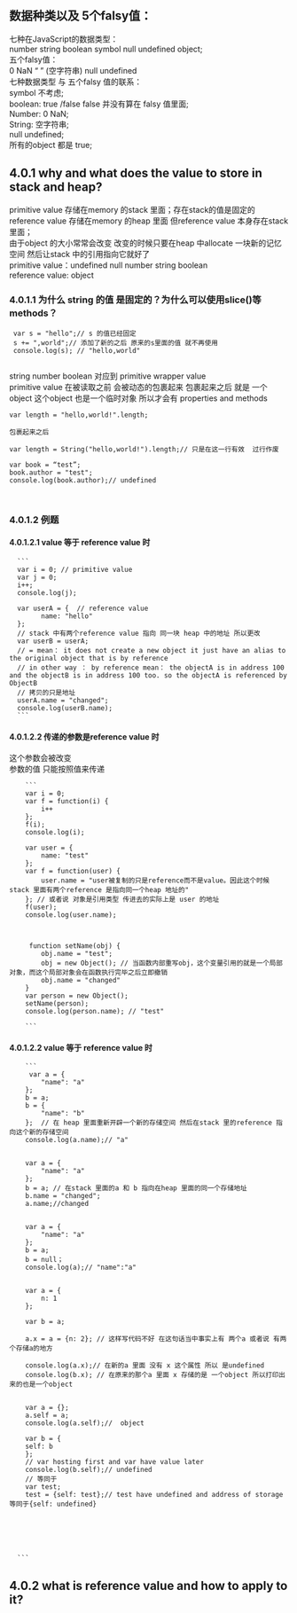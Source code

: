 ## 数据种类以及 5个falsy值：<br> 
七种在JavaScript的数据类型：<br>
number string boolean symbol null undefined object;<br>
五个falsy值：<br>
0  NaN “ ” (空字符串) null undefined<br>
七种数据类型 与 五个falsy 值的联系：<br>
symbol 不考虑;<br>
boolean: true /false false 并没有算在 falsy 值里面;<br>
Number: 0 NaN;<br>
String: 空字符串;<br>
null undefined;<br>
所有的object 都是 true;<br>


## 4.0.1 why and what does the value to store in stack and heap?  <br>
primitive value 存储在memory 的stack 里面；存在stack的值是固定的<br>
reference value 存储在memory 的heap 里面 但reference value 本身存在stack里面；<br>
由于object 的大小常常会改变 改变的时候只要在heap 中allocate 一块新的记忆空间 然后让stack 中的引用指向它就好了<br>
primitive value：undefined null number  string boolean<br>
reference value: object<br>

### 4.0.1.1 为什么 string 的值 是固定的？为什么可以使用slice()等 methods？<br>


```
 var s = "hello";// s 的值已经固定 
 s += ",world";// 添加了新的之后 原来的s里面的值 就不再使用 
 console.log(s); // "hello,world"
      
```

 string number boolean  对应到 primitive wrapper value <br>
 primitive value 在被读取之前 会被动态的包裹起来 包裹起来之后 就是 一个object 这个object 也是一个临时对象  所以才会有 properties  and methods<br>
 
 
```
var length = "hello,world!".length;

包裹起来之后 

var length = String("hello,world!").length;// 只是在这一行有效  过行作废 

var book = “test”;
book.author = "test";
console.log(book.author);// undefined 

    
```


### 4.0.1.2  例题 <br>


#### 4.0.1.2.1  value 等于 reference value 时 <br>

      ```       
      var i = 0; // primitive value 
      var j = 0;
      i++;
      console.log(j);

      var userA = {  // reference value 
            name: "hello"
      };
      // stack 中有两个reference value 指向 同一块 heap 中的地址 所以更改 
      var userB = userA; 
      // = mean： it does not create a new object it just have an alias to the original object that is by reference
      // in other way ： by reference mean： the objectA is in address 100 and the objectB is in address 100 too. so the objectA is referenced by ObjectB 
      // 拷贝的只是地址
      userA.name = "changed";
      console.log(userB.name);
      ``` 

        
        
#### 4.0.1.2.2 传递的参数是reference value 时  <br>
这个参数会被改变<br>
参数的值 只能按照值来传递<br>

        ```         
        var i = 0;
        var f = function(i) {
            i++
        };
        f(i);
        console.log(i);

        var user = {
            name: "test"
        };
        var f = function(user) {
            user.name = "user被复制的只是reference而不是value。因此这个时候stack 里面有两个reference 是指向同一个heap 地址的"
        }; // 或者说 对象是引用类型 传进去的实际上是 user 的地址  
        f(user);
        console.log(user.name);  
        
        
        
         function setName(obj) {
            obj.name = "test";
            obj = new Object(); // 当函数内部重写obj，这个变量引用的就是一个局部对象，而这个局部对象会在函数执行完毕之后立即撤销
            obj.name = "changed"
        }
        var person = new Object();
        setName(person);
        console.log(person.name); // "test"       
        
        ```
        
   #### 4.0.1.2.2  value 等于 reference value 时  <br>   
    
        ```
         var a = {
            "name": "a"
        };
        b = a;
        b = {
            "name": "b"
        };  // 在 heap 里面重新开辟一个新的存储空间 然后在stack 里的reference 指向这个新的存储空间 
        console.log(a.name);// "a"
        
        
        var a = {
            "name": "a"
        };
        b = a; // 在stack 里面的a 和 b 指向在heap 里面的同一个存储地址 
        b.name = "changed"; 
        a.name;//changed 

        
        var a = {
            "name": "a"
        };
        b = a;
        b = null；
        console.log(a);// "name":"a"

        
        var a = {
            n: 1
        };
        
        var b = a; 
        
        a.x = a = {n: 2}; // 这样写代码不好 在这句话当中事实上有 两个a 或者说 有两个存储a的地方 
        
        console.log(a.x);// 在新的a 里面 没有 x 这个属性 所以 是undefined 
        console.log(b.x); // 在原来的那个a 里面 x 存储的是 一个object 所以打印出来的也是一个object        

        
        var a = {};
        a.self = a;
        console.log(a.self);//  object 
        
        var b = {
        self: b
        };
        // var hosting first and var have value later 
        console.log(b.self);// undefined 
        // 等同于 
        var test;
        test = {self: test};// test have undefined and address of storage  等同于{self: undefined}
       
       
       
       
       
       
      ```

## 4.0.2 what is reference value and how to apply to it?<br>


